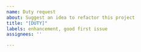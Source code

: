 ```yaml
---
name: Duty request
about: Suggest an idea to refactor this project
title: "[DUTY]"
labels: enhancement, good first issue
assignees: ''

---
```



